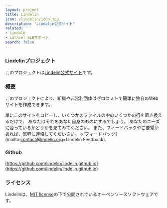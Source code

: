 ```yaml
---
layout: project
title: Lindelin
icon: /lindelin/icon.jpg
description: "Lindelin公式サイト"
related: 
- Lindalë
- Laravel ELBサポート
search: false
---
```


### Lindelinプロジェクト
このプロジェクトは[Lindelin公式サイト](http://www.lindelin.org)です。

### 概要

このプロジェクトにより、組織や非営利団体はゼロコストで簡単に独自のWebサイトを作成できます。

単にこのサイトをコピーし、いくつかのファイルの中のいくつかの行を置き換えるだけで、
あなたはそれをあなた自身のものにするでしょう。 
あなたのニーズに合っているかどうかを見てみてください。
また、フィードバックやご要望があれば、気軽に連絡してくだいさい。→[フィードバック](mailto:contact@lindelin.org=Lindelin Feedback).

### Github
[https://github.com/lindelin/lindelin.github.io](https://github.com/lindelin/lindelin.github.io)


### ライセンス
Lindelinは、[MIT license](https://github.com/lindelin/lindale/blob/master/LICENSE)の下で公開されているオーペンソースソフトウェアです。